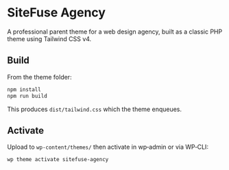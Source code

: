 # SiteFuse Agency

A professional parent theme for a web design agency, built as a classic PHP theme using Tailwind CSS v4.

## Build
From the theme folder:
```bash
npm install
npm run build
```
This produces `dist/tailwind.css` which the theme enqueues.

## Activate
Upload to `wp-content/themes/` then activate in wp‑admin or via WP‑CLI:
```bash
wp theme activate sitefuse-agency
```
